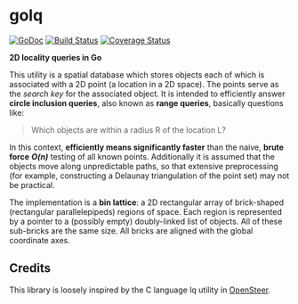 # golq
[![GoDoc](http://img.shields.io/badge/go-documentation-blue.svg?style=flat-square)](http://godoc.org/github.com/aurelien-rainone/golq) [![Build Status](https://travis-ci.org/aurelien-rainone/golq.svg?branch=master)](https://travis-ci.org/aurelien-rainone/golq) [![Coverage Status](https://coveralls.io/repos/github/aurelien-rainone/golq/badge.svg?branch=master)](https://coveralls.io/github/aurelien-rainone/golq?branch=master)

**2D locality queries in Go**

This utility is a spatial database which stores objects each of which is
associated with a 2D point (a location in a 2D space). The points serve as
the *search key* for the associated object. It is intended to efficiently
answer **circle inclusion queries**, also known as **range queries**, basically
questions like:

>Which objects are within a radius R of the location L?

In this context, **efficiently means significantly faster** than the naive,
**brute force** ***O(n)*** testing of all known points. Additionally it is
assumed that the objects move along unpredictable paths, so that extensive
preprocessing (for example, constructing a Delaunay triangulation of the point
set) may not be practical.

The implementation is a **bin lattice**: a 2D rectangular array of brick-shaped
(rectangular parallelepipeds) regions of space. Each region is represented by
a pointer to a (possibly empty) doubly-linked list of objects. All of these
sub-bricks are the same size. All bricks are aligned with the global
coordinate axes.


## Credits

This library is loosely inspired by the C language lq utility in
[OpenSteer](https://github.com/meshula/OpenSteer).
